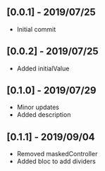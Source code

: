 ## [0.0.1] - 2019/07/25
 - Initial commit
## [0.0.2] - 2019/07/25
 - Added initialValue
## [0.1.0] - 2019/07/29
 - Minor updates
 - Added description
## [0.1.1] - 2019/09/04
 - Removed maskedController
 - Added bloc to add dividers